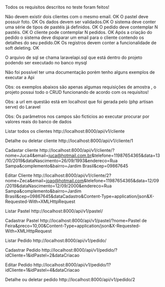 Todos os requisitos descritos no teste foram feitos!

Não devem existir dois clientes com o mesmo email. OK
O pastel deve possuir foto. OK
Os dados devem ser validados.OK
O sistema deve conter uma série de tipos de pastéis já definidos. OK
O pedido deve contemplar N pastéis. OK
O cliente pode contemplar N pedidos. OK
Após a criação do pedido o sistema deve disparar um email para o cliente contendo os detalhes do seu pedido.OK
Os registros devem conter a funcionalidade de soft deleting. OK


O arquivo de sql se chama laravelapi.sql que está dentro do projeto podendo ser executado no banco mysql

Não foi possível ter uma documentação porém tenho alguns exemplos de executar a Api

Obs: os exemplos abaixos são apenas  algumas requisições de amostra , o projeto possui todo o CRUD funcionando de acordo com os requisitos! 

Obs: a url em questão está em localhost que foi gerada pelo (php artisan serve) do Laravel

Obs: Os parâmetros nos campos são ficticios ao executar procurar por valores reais do banco de dados

Listar todos os clientes
http://localhost:8000/api/v1/cliente

Detalhe ou deletar cliente
http://localhost:8000/api/v1/cliente/1

Cadastar cliente
http://localhost:8000/api/v1/cliente/?nome=Juca4&email=juca@hotmail.com.br&telefone=11987654365&data=13/10/2019&dataNascimento=26/09/1993&endereco=Rua Sampa&complemento&bairro=Jardim Brasil&cep=09867645

Editar Cliente
http://localhost:8000/api/v1/cliente/2?nome=Zeca&email=joao@hotmail.com&telefone=11987654365&data=12/09/2019&dataNascimento=12/09/2000&endereco=Rua Sampa&complemento&bairro=Jardim Brasil&cep=09867645&dataCadastro&Content-Type=application/json&X-Requested-With=XMLHttpRequest

Listar Pastel
http://localhost:8000/api/v1/pastel/

Cadastrar Pastel
http://localhost:8000/api/v1/pastel/?nome=Pastel de Feira&preco=10,00&Content-Type=application/json&X-Requested-With=XMLHttpRequest

Listar Pedido
http://localhost:8000/api/v1/pedido/

Cadastrar Pedido
http://localhost:8000/api/v1/pedido/?idCliente=1&idPastel=2&dataCriacao

Editar Pedido
http://localhost:8000/api/v1/pedido/1?idCliente=1&idPastel=4&dataCriacao

Detalhe ou deletar pedido
http://localhost:8000/api/v1/pedido/2













